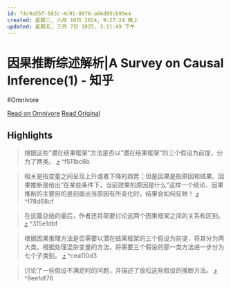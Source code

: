 ```yaml
---
id: f4c9a55f-583c-4c91-8078-a66d05cb95e4
created: 星期二, 六月 18日 2024, 9:27:24 晚上
updated: 星期五, 三月 7日 2025, 3:11:49 下午
---
```


# 因果推断综述解析|A Survey on Causal Inference(1) - 知乎
#Omnivore

[Read on Omnivore](https://omnivore.app/me/a-survey-on-causal-inference-1-1902b7c7ed2)
[Read Original](https://zhuanlan.zhihu.com/p/360837921)

## Highlights

> 根据这些“潜在结果框架”方法是否以“潜在结果框架”的三个假设为前提，分为了两类。 [⤴️](https://omnivore.app/me/a-survey-on-causal-inference-1-1902b7c7ed2#f511bc6b-ba24-47ad-ba4e-8383b1d74f3a)  ^f511bc6b

> 相关是指变量之间呈现上升或者下降的趋势；但是因果是指原因和结果、因果推断是给出“在某些条件下，当前效果的原因是什么”这样一个结论、因果推断的主要目的是刻画出当原因有所变化时，结果会如何反映！ [⤴️](https://omnivore.app/me/a-survey-on-causal-inference-1-1902b7c7ed2#f78d68cf-0cfb-4a74-8d75-11abadd77479)  ^f78d68cf

> 在这篇总结的最后，作者还将简要讨论这两个因果框架之间的关系和区别。 [⤴️](https://omnivore.app/me/a-survey-on-causal-inference-1-1902b7c7ed2#315e1dbf-ade9-4a21-a433-1bde61d5381c)  ^315e1dbf

> 根据因果推理方法是否需要以潜在结果框架的三个假设为前提，将其分为两大类。根据处理混杂变量的方法，将需要三个假设的那一类方法进一步分为七个子类别。 [⤴️](https://omnivore.app/me/a-survey-on-causal-inference-1-1902b7c7ed2#cea110d3-729d-4160-8a04-0e2e8518892e)  ^cea110d3

> 讨论了一些假设不满足时的问题，并描述了放松这些假设的推断方法。 [⤴️](https://omnivore.app/me/a-survey-on-causal-inference-1-1902b7c7ed2#9eefdf76-f40d-42f6-abe6-789045697b4b)  ^9eefdf76

